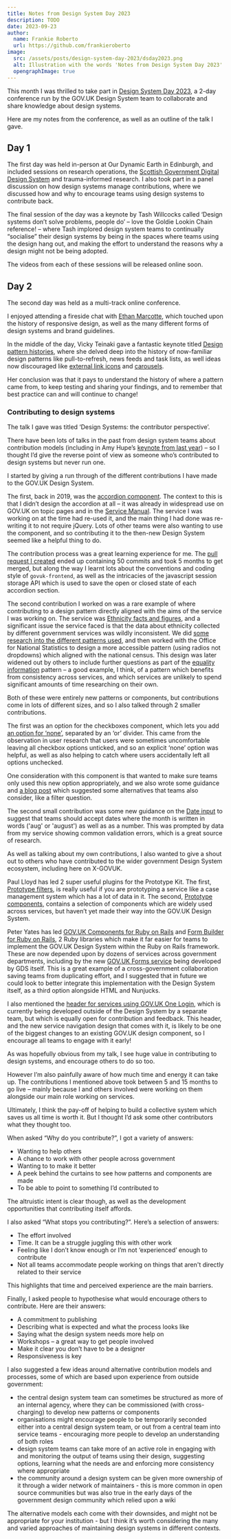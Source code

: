 ```yaml
---
title: Notes from Design System Day 2023
description: TODO
date: 2023-09-23
author:
  name: Frankie Roberto
  url: https://github.com/frankieroberto
image:
  src: /assets/posts/design-system-day-2023/dsday2023.png
  alt: Illustration with the words 'Notes from Design System Day 2023'
  opengraphImage: true
---
```


This month I was thrilled to take part in [Design System Day 2023](https://design-system.service.gov.uk/community/design-system-day-2023/), a 2-day conference run by the GOV.UK Design System team to collaborate and share knowledge about design systems.

Here are my notes from the conference, as well as an outline of the talk I gave.

## Day 1

The first day was held in-person at Our Dynamic Earth in Edinburgh, and included sessions on research operations, the [Scottish Government Digital Design System](https://designsystem.gov.scot) and trauma-informed research. I also took part in a panel discussion on how design systems manage contributions, where we discussed how and why to encourage teams using design systems to contribute back.

The final session of the day was a keynote by Tash Willcocks called ‘Design systems don’t solve problems, people do’ – love the Goldie Lookin Chain reference! – where Tash implored design system teams to continually “socialise” their design systems by being in the spaces where teams using the design hang out, and making the effort to understand the reasons why a design might not be being adopted.

The videos from each of these sessions will be released online soon.

## Day 2

The second day was held as a multi-track online conference.

I enjoyed attending a fireside chat with [Ethan Marcotte](https://ethanmarcotte.com), which touched upon the history of responsive design, as well as the many different forms of design systems and brand guidelines. 

In the middle of the day, Vicky Teinaki gave a fantastic keynote titled [Design pattern histories](https://www.vickyteinaki.com/blog/design-pattern-histories/), where she delved deep into the history of now-familiar design patterns like pull-to-refresh, news feeds and task lists, as well ideas now discouraged like [external link icons](https://designnotes.blog.gov.uk/2016/11/28/removing-the-external-link-icon-from-gov-uk/) and [carousels](https://shouldiuseacarousel.com).

Her conclusion was that it pays to understand the history of where a pattern came from, to keep testing and sharing your findings, and to remember that best practice can and will continue to change!

### Contributing to design systems

The talk I gave was titled ‘Design Systems: the contributor perspective’.

There have been lots of talks in the past from design system teams about contribution models (including in Amy Hupe’s [keynote from last year](https://www.youtube.com/watch?v=25XuvRqbLEM)) – so I thought I’d give the reverse point of view as someone who’s contributed to design systems but never run one.

I started by giving a run through of the different contributions I have made to the GOV.UK Design System.

The first, back in 2019, was the [accordion component](https://design-system.service.gov.uk/components/accordion/). The context to this is that I didn’t design the accordion at all – it was already in widespread use on GOV.UK on topic pages and in the [Service Manual](https://www.gov.uk/service-manual). The service I was working on at the time had re-used it, and the main thing I had done was re-writing it to not require jQuery. Lots of other teams were also wanting to use the component, and so contributing it to the then-new Design System seemed like a helpful thing to do.

The contribution process was a great learning experience for me. The [pull request I created](https://github.com/alphagov/govuk-frontend/pull/958) ended up containing 50 commits and took 5 months to get merged, but along the way I learnt lots about the conventions and coding style of `govuk-frontend`, as well as the intricacies of the javascript session storage API which is used to save the open or closed state of each accordion section.

The second contribution I worked on was a rare example of where contributing to a design pattern directly aligned with the aims of the service I was working on. The service was [Ethnicity facts and figures](https://www.ethnicity-facts-figures.service.gov.uk), and a significant issue the service faced is that the data about ethnicity collected by different government services was wildly inconsistent. We did [some research into the different patterns used](https://designnotes.blog.gov.uk/2019/01/29/researching-how-we-ask-users-about-their-ethnicity/), and then worked with the Office for National Statistics to design a more accessible pattern (using radios not dropdowns) which aligned with the national census. This design was later widened out by others to include further questions as part of the [equality information](https://design-system.service.gov.uk/patterns/equality-information/) pattern – a good example, I think, of a pattern which benefits from consistency across services, and which services are unlikely to spend significant amounts of time researching on their own.

Both of these were entirely new patterns or components, but contributions come in lots of different sizes, and so I also talked through 2 smaller contributions.

The first was an option for the checkboxes component, which lets you add [an option for ‘none’](https://design-system.service.gov.uk/components/checkboxes/#add-an-option-for-none), separated by an ‘or’ divider. This came from the observation in user research that users were sometimes uncomfortable leaving all checkbox options unticked, and so an explicit ‘none’ option was helpful, as well as also helping to catch where users accidentally left all options unchecked.

One consideration with this component is that wanted to make sure teams only used this new option appropriately, and we also wrote some guidance and [a blog post](https://designnotes.blog.gov.uk/2021/11/15/letting-users-tick-a-none-checkbox/) which suggested some alternatives that teams also consider, like a filter question.

The second small contribution was some new guidance on the [Date input](https://design-system.service.gov.uk/components/date-input/) to suggest that teams should accept dates where the month is written in words ('aug' or 'august') as well as as a number. This was prompted by data from my service showing common validation errors, which is a great source of research.

As well as talking about my own contributions, I also wanted to give a shout out to others who have contributed to the wider government Design System ecosystem, including here on X-GOVUK.

Paul Lloyd has led 2 super useful plugins for the Prototype Kit. The first, [Prototype filters](https://x-govuk.github.io/govuk-prototype-filters/), is really useful if you are prototyping a service like a case management system which has a lot of data in it. The second, [Prototype components](https://x-govuk.github.io/govuk-prototype-components/), contains a selection of components which are widely used across services, but haven’t yet made their way into the GOV.UK Design System.

Peter Yates has led [GOV.UK Components for Ruby on Rails](https://govuk-components.netlify.app) and [Form Builder for Ruby on Rails](https://govuk-form-builder.netlify.app), 2 Ruby libraries which make it far easier for teams to implement the GOV.UK Design System within the Ruby on Rails framework. These are now depended upon by dozens of services across government departments, including by the new [GOV.UK Forms service](https://www.forms.service.gov.uk) being developed by GDS itself. This is a great example of a cross-government collaboration saving teams from duplicating effort, and I suggested that in future we could look to better integrate this implementation with the Design System itself, as a third option alongside HTML and Nunjucks.

I also mentioned the [header for services using GOV.UK One Login](https://github.com/alphagov/di-govuk-one-login-service-header), which is currently being developed outside of the Design System by a separate team, but which is equally open for contribution and feedback. This header, and the new service navigation design that comes with it, is likely to be one of the biggest changes to an existing GOV.UK design component, so I encourage all teams to engage with it early!

As was hopefully obvious from my talk, I see huge value in contributing to design systems, and encourage others to do so too.

However I’m also painfully aware of how much time and energy it can take up. The contributions I mentioned above took between 5 and 15 months to go live – mainly because I and others involved were working on them alongside our main role working on services.

Ultimately, I think the pay-off of helping to build a collective system which saves us all time is worth it. But I thought I’d ask some other contributors what they thought too.

When asked “Why do you contribute?”, I got a variety of answers:

* Wanting to help others
* A chance to work with other people across government
* Wanting to to make it better
* A peek behind the curtains to see how patterns and components are made
* To be able to point to something I’d contributed to  

The altruistic intent is clear though, as well as the development opportunities that contributing itself affords.

I also asked “What stops you contributing?”. Here’s a selection of answers:

* The effort involved
* Time. It can be a struggle juggling this with other work
* Feeling like I don’t know enough or I’m not ‘experienced’ enough to contribute
* Not all teams accommodate people working on things that aren't directly related to their service

This highlights that time and perceived experience are the main barriers.

Finally, I asked people to hypothesise what would encourage others to contribute. Here are their answers:

* A commitment to publishing
* Describing what is expected and what the process looks like
* Saying what the design system needs more help on
* Workshops – a great way to get people involved
* Make it clear you don’t have to be a designer
* Responsiveness is key


I also suggested a few ideas around alternative contribution models and processes, some of which are based upon experience from outside government:

* the central design system team can sometimes be structured as more of an internal agency, where they can be commissioned (with cross-charging) to develop new patterns or components
* organisations might encourage people to be temporarily seconded either into a central design system team, or out from a central team into service teams - encouraging more people to develop an understanding of both roles
* design system teams can take more of an active role in engaging with and monitoring the output of teams using their design, suggesting options, learning what the needs are and enforcing more consistency where appropriate
* the community around a design system can be given more ownership of it through a wider network of maintainers - this is more common in open source communities but was also true in the early days of the government design community which relied upon a wiki

The alternative models each come with their downsides, and might not be appropriate for your institution - but I think it’s worth considering the many and varied approaches of maintaining design systems in different contexts.
